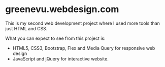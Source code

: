 # greenevu.webdesign.com
This is my second web development project where I used more tools than just HTML and CSS. 

What you can expect to see from this project is:
-	HTML5, CSS3, Bootstrap, Flex and Media Query for responsive web design
-	JavaScript and jQuery for interactive website.

